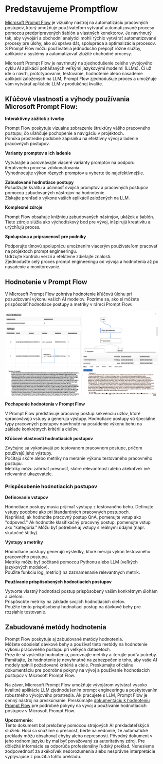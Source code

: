 # **Predstavujeme Promptflow**

[Microsoft Prompt Flow](https://microsoft.github.io/promptflow/index.html?WT.mc_id=aiml-138114-kinfeylo) je vizuálny nástroj na automatizáciu pracovných postupov, ktorý umožňuje používateľom vytvárať automatizované procesy pomocou predpripravených šablón a vlastných konektorov. Je navrhnutý tak, aby vývojári a obchodní analytici mohli rýchlo vytvárať automatizované procesy pre úlohy, ako sú správa dát, spolupráca a optimalizácia procesov. S Prompt Flow môžu používatelia jednoducho prepojiť rôzne služby, aplikácie a systémy a automatizovať zložité obchodné procesy.

Microsoft Prompt Flow je navrhnutý na zjednodušenie celého vývojového cyklu AI aplikácií poháňaných veľkými jazykovými modelmi (LLMs). Či už ide o návrh, prototypovanie, testovanie, hodnotenie alebo nasadenie aplikácií založených na LLM, Prompt Flow zjednodušuje proces a umožňuje vám vytvárať aplikácie LLM v produkčnej kvalite.

## Kľúčové vlastnosti a výhody používania Microsoft Prompt Flow:

**Interaktívny zážitok z tvorby**

Prompt Flow poskytuje vizuálne zobrazenie štruktúry vášho pracovného postupu, čo uľahčuje pochopenie a navigáciu v projektoch.  
Ponúka prostredie podobné zápisníku na efektívny vývoj a ladenie pracovných postupov.

**Varianty promptov a ich ladenie**

Vytvárajte a porovnávajte viaceré varianty promptov na podporu iteratívneho procesu zdokonaľovania.  
Vyhodnocujte výkon rôznych promptov a vyberte tie najefektívnejšie.

**Zabudované hodnotiace postupy**  
Posudzujte kvalitu a účinnosť svojich promptov a pracovných postupov pomocou zabudovaných nástrojov na hodnotenie.  
Získajte prehľad o výkone vašich aplikácií založených na LLM.

**Komplexné zdroje**

Prompt Flow obsahuje knižnicu zabudovaných nástrojov, ukážok a šablón.  
Tieto zdroje slúžia ako východiskový bod pre vývoj, inšpirujú kreativitu a urýchľujú proces.

**Spolupráca a pripravenosť pre podniky**

Podporujte tímovú spoluprácu umožnením viacerým používateľom pracovať na projektoch prompt engineeringu.  
Udržujte kontrolu verzií a efektívne zdieľajte znalosti.  
Zjednodušte celý proces prompt engineeringu od vývoja a hodnotenia až po nasadenie a monitorovanie.

## Hodnotenie v Prompt Flow 

V Microsoft Prompt Flow zohráva hodnotenie kľúčovú úlohu pri posudzovaní výkonu vašich AI modelov. Pozrime sa, ako si môžete prispôsobiť hodnotiace postupy a metriky v rámci Prompt Flow:

![PFVizualise](../../../../../translated_images/pfvisualize.93c453890f4088830217fa7308b1a589058ed499bbfff160c85676066b5cbf2d.sk.png)

**Pochopenie hodnotenia v Prompt Flow**

V Prompt Flow predstavuje pracovný postup sekvenciu uzlov, ktoré spracovávajú vstupy a generujú výstupy. Hodnotiace postupy sú špeciálne typy pracovných postupov navrhnuté na posúdenie výkonu behu na základe konkrétnych kritérií a cieľov.

**Kľúčové vlastnosti hodnotiacich postupov**

Zvyčajne sa vykonávajú po testovanom pracovnom postupe, pričom používajú jeho výstupy.  
Počítajú skóre alebo metriky na meranie výkonu testovaného pracovného postupu.  
Metriky môžu zahŕňať presnosť, skóre relevantnosti alebo akékoľvek iné relevantné ukazovatele.

### Prispôsobenie hodnotiacich postupov

**Definovanie vstupov**

Hodnotiace postupy musia prijímať výstupy z testovaného behu. Definujte vstupy podobne ako pri štandardných pracovných postupoch.  
Napríklad, ak hodnotíte pracovný postup QnA, pomenujte vstup ako "odpoveď." Ak hodnotíte klasifikačný pracovný postup, pomenujte vstup ako "kategória." Môžu byť potrebné aj vstupy s reálnymi údajmi (napr. skutočné štítky).

**Výstupy a metriky**

Hodnotiace postupy generujú výsledky, ktoré merajú výkon testovaného pracovného postupu.  
Metriky môžu byť počítané pomocou Pythonu alebo LLM (veľkých jazykových modelov).  
Použite funkciu log_metric() na zaznamenanie relevantných metrík.

**Používanie prispôsobených hodnotiacich postupov**

Vytvorte vlastný hodnotiaci postup prispôsobený vašim konkrétnym úlohám a cieľom.  
Prispôsobte metriky na základe svojich hodnotiacich cieľov.  
Použite tento prispôsobený hodnotiaci postup na dávkové behy pre rozsiahle testovanie.

## Zabudované metódy hodnotenia

Prompt Flow poskytuje aj zabudované metódy hodnotenia.  
Môžete odosielať dávkové behy a používať tieto metódy na hodnotenie výkonu pracovného postupu pri veľkých datasetoch.  
Prezrite si výsledky hodnotenia, porovnajte metriky a iterujte podľa potreby.  
Pamätajte, že hodnotenie je nevyhnutné na zabezpečenie toho, aby vaše AI modely splnili požadované kritériá a ciele. Preskúmajte oficiálnu dokumentáciu pre podrobné pokyny na vývoj a používanie hodnotiacich postupov v Microsoft Prompt Flow.

Na záver, Microsoft Prompt Flow umožňuje vývojárom vytvárať vysoko kvalitné aplikácie LLM zjednodušením prompt engineeringu a poskytovaním robustného vývojového prostredia. Ak pracujete s LLM, Prompt Flow je cenný nástroj na preskúmanie. Preskúmajte [dokumentáciu k hodnoteniu Prompt Flow](https://learn.microsoft.com/azure/machine-learning/prompt-flow/how-to-develop-an-evaluation-flow?view=azureml-api-2?WT.mc_id=aiml-138114-kinfeylo) pre podrobné pokyny na vývoj a používanie hodnotiacich postupov v Microsoft Prompt Flow.

**Upozornenie**:  
Tento dokument bol preložený pomocou strojových AI prekladateľských služieb. Hoci sa snažíme o presnosť, berte na vedomie, že automatické preklady môžu obsahovať chyby alebo nepresnosti. Pôvodný dokument v jeho rodnom jazyku by mal byť považovaný za autoritatívny zdroj. Pre dôležité informácie sa odporúča profesionálny ľudský preklad. Nenesieme zodpovednosť za akékoľvek nedorozumenia alebo nesprávne interpretácie vyplývajúce z použitia tohto prekladu.